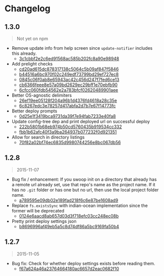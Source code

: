 Changelog
=========

## 1.3.0

> Not yet on npm

* Remove update info from help screen since `update-notifier` includes this already.
  * [3c1cbbf2e2c6ed91568ac585b202fc8a90e98948](https://github.com/mhkeller/kestrel-cli/commit/3c1cbbf2e2c6ed91568ac585b202fc8a90e98948)
* Add prelight checks
  * [cd20ad615dc878317138c5064c5b09af847f5846](https://github.com/mhkeller/kestrel-cli/commit/cd20ad615dc878317138c5064c5b09af847f5846)
  * [b44516a6bc970f02c249edf73799bd29ef727ec8](https://github.com/mhkeller/kestrel-cli/commit/b44516a6bc970f02c249edf73799bd29ef727ec8)
  * [0845c06f0ab8e65943ac42c456d247f7fed6ce13](https://github.com/mhkeller/kestrel-cli/commit/0845c06f0ab8e65943ac42c456d247f7fed6ce13)
  * [cb6366feee8e57a09bd2629ec29bff1e70ebfb90](https://github.com/mhkeller/kestrel-cli/commit/cb6366feee8e57a09bd2629ec29bff1e70ebfb90)
  * [6cfcc060fdb54562e2a783bfcf02620489901aee](https://github.com/mhkeller/kestrel-cli/commit/6cfcc060fdb54562e2a783bfcf02620489901aee)
* Better OS-agnostic delimiters
  * [26ef19ee05128f204a96b1d4376fd4618a28c35e](https://github.com/mhkeller/kestrel-cli/commit/26ef19ee05128f204a96b1d4376fd4618a28c35e)
  * [6c8267edc3e78257d417abfa2d7b7e67f14773fc](https://github.com/mhkeller/kestrel-cli/commit/6c8267edc3e78257d417abfa2d7b7e67f14773fc)
* Better deploy prompts
  * [0d25e1f3419bca9731da39f7e94fab7233e40fa8](https://github.com/mhkeller/kestrel-cli/commit/0d25e1f3419bca9731da39f7e94fab7233e40fa8)
* Update config-tree dep and print deployed url on successful deploy
  * [222b5801b68eb974b50cd5760435b919534cc332](https://github.com/mhkeller/kestrel-cli/commit/222b5801b68eb974b50cd5760435b919534cc332)
  * [fbb1b62afc40f3a9ba264937b077232f0d921351](https://github.com/mhkeller/kestrel-cli/commit/fbb1b62afc40f3a9ba264937b077232f0d921351)
* Allow for search in directory listings
  * [70f82a02bf74ec6835d9980744256e8bc067db56](https://github.com/mhkeller/kestrel-cli/commit/70f82a02bf74ec6835d9980744256e8bc067db56)

## 1.2.8

> 2015-11-07

* Bug fix / enhancement: If you swoop init on a directory that already has a remote url already set, use that repo's name as the project name. If it has no `.git` folder or has one but no url, then use the local project folder name.
  * [a789595e09db02e189fad218f6c6e87be1608ad9](https://github.com/mhkeller/kestrel-cli/commit/a789595e09db02e189fad218f6c6e87be1608ad9)
* Replace `fs.existsSync` with indian-ocean implementation since the former will be deprecated
  * [0124e6aacd8ab657d03d3f718efc03cc248ec08b](https://github.com/mhkeller/kestrel-cli/commit/0124e6aacd8ab657d03d3f718efc03cc248ec08b)
* Pretty print deploy settings json
  * [b8696996af49eb5a5c8d74df86a5bc9169fa50b4](https://github.com/mhkeller/kestrel-cli/commit/b8696996af49eb5a5c8d74df86a5bc9169fa50b4)

## 1.2.7

> 2015-11-05

* Bug fix: Check for whether deploy settings exists before reading them.
  * [f67a624a46a23764664180ac6657d2eac0682f10](https://github.com/mhkeller/kestrel-cli/commit/f67a624a46a23764664180ac6657d2eac0682f10)